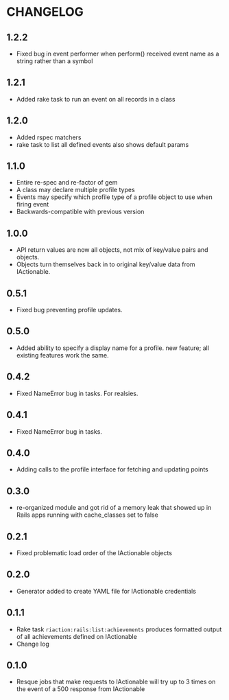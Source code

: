# CHANGELOG #

## 1.2.2 ##

* Fixed bug in event performer when perform() received event name as a string rather than a symbol

## 1.2.1 ##

* Added rake task to run an event on all records in a class

## 1.2.0 ##

* Added rspec matchers
* rake task to list all defined events also shows default params

## 1.1.0 ##

* Entire re-spec and re-factor of gem
* A class may declare multiple profile types
* Events may specify which profile type of a profile object to use when firing event
* Backwards-compatible with previous version 

## 1.0.0 ##

* API return values are now all objects, not mix of key/value pairs and objects.
* Objects turn themselves back in to original key/value data from IActionable.

## 0.5.1 ##

* Fixed bug preventing profile updates.

## 0.5.0 ##

* Added ability to specify a display name for a profile.  new feature; all existing features work the same.


## 0.4.2 ##

* Fixed NameError bug in tasks. For realsies.

## 0.4.1 ##

* Fixed NameError bug in tasks.

## 0.4.0 ##

* Adding calls to the profile interface for fetching and updating points

## 0.3.0 ##

* re-organized module and got rid of a memory leak that showed up in Rails apps running with cache\_classes set to false

## 0.2.1 ##

* Fixed problematic load order of the IActionable objects

## 0.2.0 ##

* Generator added to create YAML file for IActionable credentials

## 0.1.1 ##

* Rake task `riaction:rails:list:achievements` produces formatted output of all achievements defined on IActionable
* Change log

## 0.1.0 ##

* Resque jobs that make requests to IActionable will try up to 3 times on the event of a 500 response from IActionable